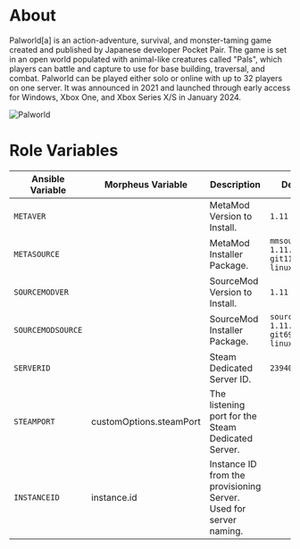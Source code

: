 # About
Palworld[a] is an action-adventure, survival, and monster-taming game created and published by Japanese developer Pocket Pair. The game is set in an open world populated with animal-like creatures called "Pals", which players can battle and capture to use for base building, traversal, and combat. Palworld can be played either solo or online with up to 32 players on one server. It was announced in 2021 and launched through early access for Windows, Xbox One, and Xbox Series X/S in January 2024.

![Palworld](https://cdn.wccftech.com/wp-content/uploads/2023/06/palworld_ConceptArt_01-728x410.jpg)

# Role Variables
| Ansible Variable | Morpheus Variable | Description | Default |
| --- | --- | --- | --- |
|`METAVER`||MetaMod Version to Install.| `1.11` |
|`METASOURCE`||MetaMod Installer Package.| `mmsource-1.11.0-git1148-linux.tar.gz` |
|`SOURCEMODVER`||SourceMod Version to Install.| `1.11`|
|`SOURCEMODSOURCE`||SourceMod Installer Package.|`sourcemod-1.11.0-git6923-linux.tar.gz`|
|`SERVERID`||Steam Dedicated Server ID.|`2394010`|
|`STEAMPORT`|customOptions.steamPort|The listening port for the Steam Dedicated Server.||
|`INSTANCEID`|instance.id|Instance ID from the provisioning Server. Used for server naming.||